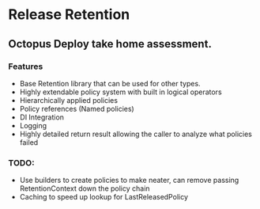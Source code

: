 # Release Retention
## Octopus Deploy take home assessment.

### Features
* Base Retention library that can be used for other types.
* Highly extendable policy system with built in logical operators
* Hierarchically applied policies
* Policy references (Named policies)
* DI Integration
* Logging
* Highly detailed return result allowing the caller to analyze what policies failed

### TODO:
* Use builders to create policies to make neater, can remove passing RetentionContext down the policy chain
* Caching to speed up lookup for LastReleasedPolicy
